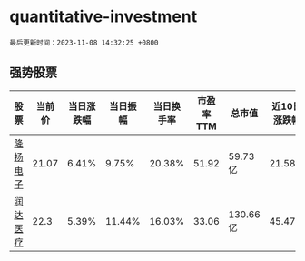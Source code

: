 # quantitative-investment

`最后更新时间：2023-11-08 14:32:25 +0800`

## 强势股票

|股票|当前价|当日涨跌幅|当日振幅|当日换手率|市盈率TTM|总市值|近10日涨跌幅|
|----|----|----|----|----|----|----|----|
|[隆扬电子](https://xueqiu.com/S/SZ301389)|21.07|6.41%|9.75%|20.38%|51.92|59.73亿|21.58%|
|[润达医疗](https://xueqiu.com/S/SH603108)|22.3|5.39%|11.44%|16.03%|33.06|130.66亿|45.47%|
